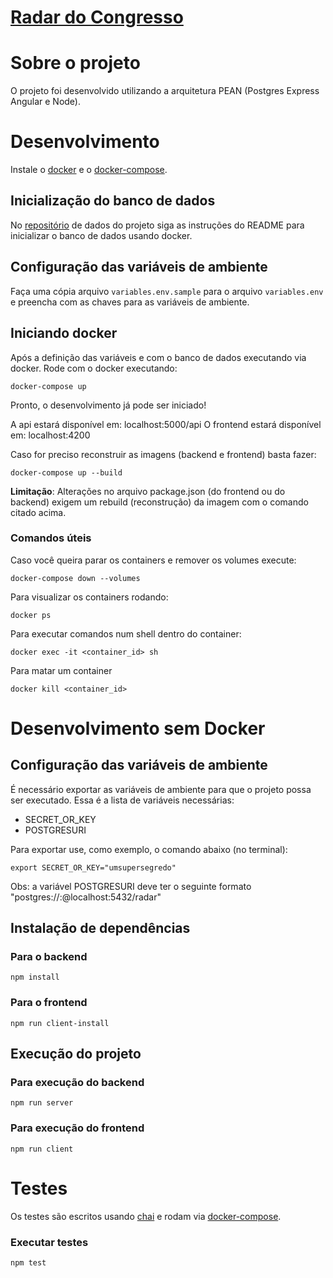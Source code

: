 # [Radar do Congresso](https://congressoemfoco.uol.com.br/radar)

# Sobre o projeto

O projeto foi desenvolvido utilizando a arquitetura PEAN (Postgres Express Angular e Node).

# Desenvolvimento

Instale o [docker](https://docs.docker.com/install/linux/docker-ce/ubuntu/#install-docker-ce) e o [docker-compose](https://docs.docker.com/compose/install/).

## Inicialização do banco de dados

No [repositório](https://github.com/Congresso-em-Foco/radar-do-congresso-dados) de dados do projeto siga as instruções do README para inicializar o banco de dados usando docker.

## Configuração das variáveis de ambiente

Faça uma cópia arquivo `variables.env.sample` para o arquivo `variables.env` e preencha com as chaves para as variáveis de ambiente. 

## Iniciando docker

Após a definição das variáveis e com o banco de dados executando via docker. Rode com o docker executando:

```
docker-compose up
```

Pronto, o desenvolvimento já pode ser iniciado!

A api estará disponível em: localhost:5000/api
O frontend estará disponível em: localhost:4200

Caso for preciso reconstruir as imagens (backend e frontend) basta fazer:

```
docker-compose up --build
```

**Limitação**: Alterações no arquivo package.json (do frontend ou do backend) exigem um rebuild (reconstrução) da imagem com o comando citado acima.

### Comandos úteis

Caso você queira parar os containers e remover os volumes execute:

```
docker-compose down --volumes
```

Para visualizar os containers rodando:

```
docker ps
```

Para executar comandos num shell dentro do container:

```
docker exec -it <container_id> sh
```

Para matar um container

```
docker kill <container_id>
```

# Desenvolvimento sem Docker

## Configuração das variáveis de ambiente

É necessário exportar as variáveis de ambiente para que o projeto possa ser executado. Essa é a lista de variáveis necessárias:

- SECRET_OR_KEY
- POSTGRESURI

Para exportar use, como exemplo, o comando abaixo (no terminal):

```
export SECRET_OR_KEY="umsupersegredo"
```

Obs: a variável POSTGRESURI deve ter o seguinte formato "postgres://<username>:<password>@localhost:5432/radar"

## Instalação de dependências

### Para o backend

```
npm install
```

### Para o frontend

```
npm run client-install
```

## Execução do projeto

### Para execução do backend

```
npm run server
```

### Para execução do frontend

```
npm run client
```

# Testes

Os testes são escritos usando [chai](https://www.chaijs.com) e rodam via [docker-compose](https://github.com/mochajs/mocha).

### Executar testes

```
npm test
```
